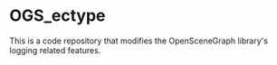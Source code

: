 # OGS_ectype
This is a code repository that modifies the OpenSceneGraph library's logging related features.

